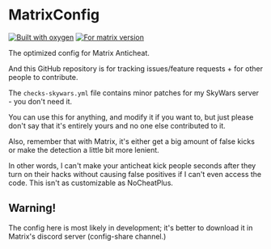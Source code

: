 # MatrixConfig
[![Built with oxygen](https://badgen.net/badge/built%20with/oxygen/green)](https://example.com/) [![For matrix version](https://badgen.net/badge/for%20matrix/4.7.8/green)](https://example.com/)

The optimized config for Matrix Anticheat.

And this GitHub repository is for tracking issues/feature requests + for other people to contribute. 

The `checks-skywars.yml` file contains minor patches for my SkyWars server - you don't need it.

You can use this for anything, and modify it if you want to, but just please don't say that it's entirely yours and no one else contributed to it.

Also, remember that with Matrix, it's either get a big amount of false kicks or make the detection a little bit more lenient.

In other words, I can't make your anticheat kick people seconds after they turn on their hacks without causing false positives if I can't even access the code. This isn't as customizable as NoCheatPlus.

## Warning!
The config here is most likely in development; it's better to download it in Matrix's discord server (config-share channel.)
